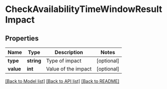 # CheckAvailabilityTimeWindowResultImpact

## Properties
Name | Type | Description | Notes
------------ | ------------- | ------------- | -------------
**type** | **string** | Type of impact | [optional] 
**value** | **int** | Value of the impact | [optional] 

[[Back to Model list]](../README.md#documentation-for-models) [[Back to API list]](../README.md#documentation-for-api-endpoints) [[Back to README]](../README.md)



